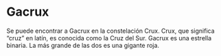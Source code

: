 # Gacrux

Se puede encontrar a Gacrux en la constelación Crux. Crux, que significa “cruz”
en latín, es conocida como la Cruz del Sur. Gacrux es una estrella binaria. La
más grande de las dos es una gigante roja.
